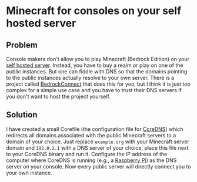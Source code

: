# Minecraft for consoles on your self hosted server

## Problem
Console makers don't allow you to play Minecraft (Bedrock Edition) on your [self hosted server](https://www.minecraft.net/en-us/download/server/bedrock/). Instead, you have to buy a realm or play on one of the public instances. But one can fiddle with DNS so that the domains pointing to the public instances actually resolve to your own server. There is a project called [BedrockConnect](https://github.com/Pugmatt/BedrockConnect) that does this for you, but I think it is just too complex for a simple use case and you have to trust their DNS servers if you don't want to host the project yourself.

## Solution
I have created a small Corefile (the configuration file for [CoreDNS](https://coredns.io/)) which redirects all domains associated with the public Minecraft servers to a domain of your choice. Just replace `example.org` with your Minecraft server domain and `192.0.2.1` with a DNS server of your choice, place this file next to your CoreDNS binary and run it. Configure the IP address of the computer where CoreDNS is running (e.g., a [Raspberry Pi](https://www.raspberrypi.org/)) as the DNS server on your console. Now every public server will directly connect you to your own instance.